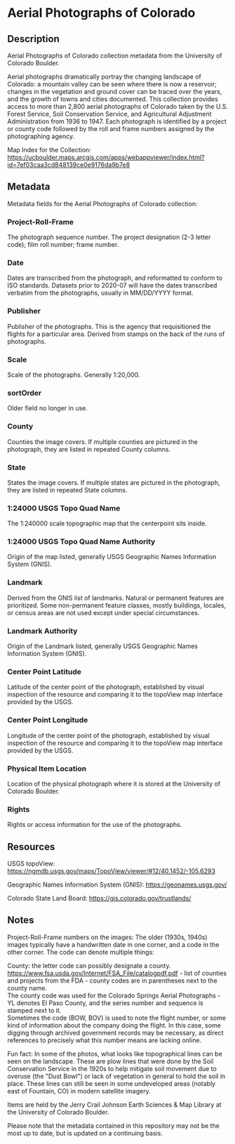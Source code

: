 # Aerial Photographs of Colorado
## Description
Aerial Photographs of Colorado collection metadata from the University of Colorado Boulder. 

Aerial photographs dramatically portray the changing landscape of Colorado: a mountain valley can be seen where there is now a reservoir; changes in the vegetation and ground cover can be traced over the years, and the growth of towns and cities documented. This collection provides access to more than 2,800 aerial photographs of Colorado taken by the U.S. Forest Service, Soil Conservation Service, and Agricultural Adjustment Administration from 1936 to 1947. Each photograph is identified by a project or county code followed by the roll and frame numbers assigned by the photographing agency.

Map Index for the Collection:
https://ucboulder.maps.arcgis.com/apps/webappviewer/index.html?id=7ef03caa3cd848139ce0e9176da9b7e8

## Metadata

Metadata fields for the Aerial Photographs of Colorado collection:

### Project-Roll-Frame
The photograph sequence number. The project designation (2-3 letter code); film roll number; frame number.

### Date
Dates are transcribed from the photograph, and reformatted to conform to ISO standards. 
Datasets prior to 2020-07 will have the dates transcribed verbatim from the photographs, usually in MM/DD/YYYY format.

### Publisher
Publisher of the photographs. This is the agency that requisitioned the flights for a particular area. Derived from stamps on the back of the runs of photographs.

### Scale
Scale of the photographs. Generally 1:20,000.

### sortOrder
Older field no longer in use.

### County
Counties the image covers. If multiple counties are pictured in the photograph, they are listed in repeated County columns.

### State
States the image covers. If multiple states are pictured in the photograph, they are listed in repeated State columns.

### 1:24000 USGS Topo Quad Name
The 1:240000 scale topographic map that the centerpoint sits inside. 

### 1:24000 USGS Topo Quad Name Authority
Origin of the map listed, generally USGS Geographic Names Information System (GNIS).

### Landmark
Derived from the GNIS list of landmarks. Natural or permanent features are prioritized. Some non-permanent feature classes, mostly buildings, locales, or census areas are not used except under special circumstances. 

### Landmark Authority
Origin of the Landmark listed, generally USGS Geographic Names Information System (GNIS).

### Center Point Latitude
Latitude of the center point of the photograph, established by visual inspection of the resource and comparing it to the topoView map interface provided by the USGS.

### Center Point Longitude
Longitude of the center point of the photograph, established by visual inspection of the resource and comparing it to the topoView map interface provided by the USGS.

### Physical Item Location
Location of the physical photograph where it is stored at the University of Colorado Boulder.

### Rights
Rights or access information for the use of the photographs. 


## Resources

USGS topoView: 
https://ngmdb.usgs.gov/maps/TopoView/viewer/#12/40.1452/-105.6293

Geographic Names Information System (GNIS):
https://geonames.usgs.gov/

Colorado State Land Board:
https://gis.colorado.gov/trustlands/

## Notes
Project-Roll-Frame numbers on the images:
The older (1930s, 1940s) images typically have a handwritten date in one corner, and a code in the other corner.  The code can denote multiple things:

County: the letter code can possibly designate a county.
https://www.fsa.usda.gov/Internet/FSA_File/catalogpdf.pdf  - list of counties and projects from the FDA - county codes are in parentheses next to the county name.  
The county code was used for the Colorado Springs Aerial Photographs - YL denotes El Paso County, and the series number and sequence is stamped next to it.  
Sometimes the code (BOW, BOV) is used to note the flight number, or some kind of information about the company doing the flight.  In this case, some digging through archived government records may be necessary, as direct references to precisely what this number means are lacking online.  

Fun fact:
In some of the photos, what looks like topographical lines can be seen on the landscape.  These are plow lines that were done by the Soil Conservation Service in the 1920s to help mitigate soil movement due to overuse (the "Dust Bowl") or lack of vegetation in general to hold the soil in place.  These lines can still be seen in some undeveloped areas (notably east of Fountain, CO) in modern satellite imagery.  

Items are held by the Jerry Crail Johnson Earth Sciences & Map Library at the University of Colorado Boulder.

Please note that the metadata contained in this repository may not be the most up to date, but is updated on a continuing basis.
